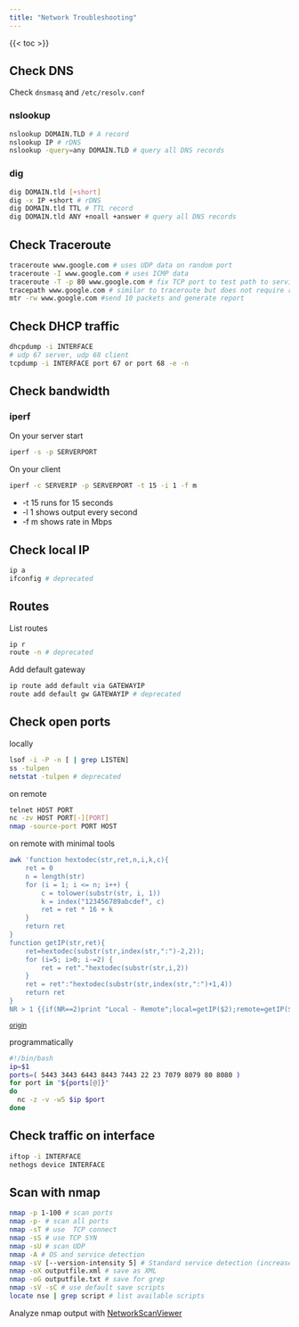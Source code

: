 ```yaml
---
title: "Network Troubleshooting"
---
```


{{< toc >}}

## Check DNS

Check `dnsmasq` and `/etc/resolv.conf`

### nslookup

```bash
nslookup DOMAIN.TLD # A record
nslookup IP # rDNS
nslookup -query=any DOMAIN.TLD # query all DNS records
```

### dig

```bash
dig DOMAIN.tld [+short]
dig -x IP +short # rDNS
dig DOMAIN.tld TTL # TTL record
dig DOMAIN.tld ANY +noall +answer # query all DNS records
```

## Check Traceroute

```bash
traceroute www.google.com # uses UDP data on random port
traceroute -I www.google.com # uses ICMP data
traceroute -T -p 80 www.google.com # fix TCP port to test path to services to bypass firewalls
tracepath www.google.com # similar to traceroute but does not require root privilege as it does not manipulate raw packages
mtr -rw www.google.com #send 10 packets and generate report
```

## Check DHCP traffic

```bash
dhcpdump -i INTERFACE
# udp 67 server, udp 68 client
tcpdump -i INTERFACE port 67 or port 68 -e -n
```

## Check bandwidth

### iperf

On your server start

```bash
iperf -s -p SERVERPORT
```

On your client

```bash
iperf -c SERVERIP -p SERVERPORT -t 15 -i 1 -f m
```

- -t 15 runs for 15 seconds
- -l 1 shows output every second
- -f m shows rate in Mbps

## Check local IP

```sh
ip a
ifconfig # deprecated

```

## Routes

List routes

```bash
ip r
route -n # deprecated
```

Add default gateway

```bash
ip route add default via GATEWAYIP
route add default gw GATEWAYIP # deprecated
```

## Check open ports

locally

```bash
lsof -i -P -n [ | grep LISTEN]
ss -tulpen
netstat -tulpen # deprecated
```

on remote

```bash
telnet HOST PORT
nc -zv HOST PORT[-][PORT]
nmap -source-port PORT HOST
```

on remote with minimal tools

```sh
awk 'function hextodec(str,ret,n,i,k,c){
    ret = 0
    n = length(str)
    for (i = 1; i <= n; i++) {
        c = tolower(substr(str, i, 1))
        k = index("123456789abcdef", c)
        ret = ret * 16 + k
    }
    return ret
}
function getIP(str,ret){
    ret=hextodec(substr(str,index(str,":")-2,2));
    for (i=5; i>0; i-=2) {
        ret = ret"."hextodec(substr(str,i,2))
    }
    ret = ret":"hextodec(substr(str,index(str,":")+1,4))
    return ret
}
NR > 1 {{if(NR==2)print "Local - Remote";local=getIP($2);remote=getIP($3)}{print local" - "remote}}' /proc/net/tcp
```

<small>[origin](https://staaldraad.github.io/2017/12/20/netstat-without-netstat/)</small>

programmatically

```bash
#!/bin/bash
ip=$1
ports=( 5443 3443 6443 8443 7443 22 23 7079 8079 80 8080 )
for port in "${ports[@]}"
do
  nc -z -v -w5 $ip $port
done
```

## Check traffic on interface

```bash
iftop -i INTERFACE
nethogs device INTERFACE
```

## Scan with nmap

```bash
nmap -p 1-100 # scan ports
nmap -p- # scan all ports
nmap -sT # use  TCP connect
nmap -sS # use TCP SYN
nmap -sU # scan UDP
nmap -A # OS and service detection
nmap -sV [--version-intensity 5] # Standard service detection (increased aggressivity
nmap -oX outputfile.xml # save as XML
nmap -oG outputfile.txt # save for grep
nmap -sV -sC # use default save scripts
locate nse | grep script # list available scripts
```

Analyze nmap output with [NetworkScanViewer](http://www.woanware.co.uk/network/networkscanviewer.html)
